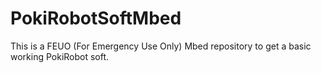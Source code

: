 # PokiRobotSoftMbed
This is a FEUO (For Emergency Use Only) Mbed repository to get a basic working PokiRobot soft.
